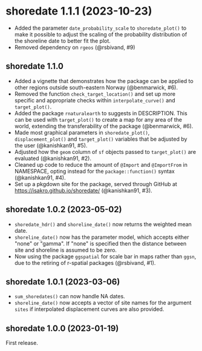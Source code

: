 # shoredate 1.1.1 (2023-10-23)
- Added the parameter `date_probability_scale` to `shoredate_plot()` to make
 it possible to adjust the scaling of the probability distribution of the 
 shoreline date to better fit the plot.
 - Removed dependency on `rgeos` (@rsbivand, #9)

## shoredate 1.1.0
- Added a vignette that demonstrates how the package can be applied to other
 regions outside south-eastern Norway (@benmarwick, #6).
- Removed the function `check_target_location()` and set up more specific and
 appropriate checks within `interpolate_curve()` and `target_plot()`.
- Added the package `rnaturalearth` to suggests in DESCRIPTION. This can be used
 with `target_plot()` to create a map for any area of the world, extending the 
 transferability of the package (@benmarwick, #6).
- Made most graphical parameters in `shoredate_plot()`, `displacement_plot()` 
 and `target_plot()` variables that be adjusted by the user (@kanishkan91, #5).
- Adjusted how the `geom` column of `sf` objects passed to `target_plot()` are 
 evaluated (@kanishkan91, #2).
- Cleaned up code to reduce the amount of `@Import` and `@ImportFrom` in 
 NAMESPACE, opting instead for the `package::function()` syntax
 (@kanishkan91, #4).
- Set up a pkgdown site for the package, served through GitHub at 
  https://isakro.github.io/shoredate/ (@kanishkan91, #3).

## shoredate 1.0.2 (2023-05-02)
 - `shoredate_hdr()` and `shoreline_date()` now returns the weighted mean date.
 - `shoreline_date()` now has the parameter model, which accepts either "none" 
 or "gamma". If "none" is specified then the distance between site and shoreline
 is assumed to be zero.
 - Now using the package `ggspatial` for scale bar in maps rather than `ggsn`, 
 due  to the retiring of r-spatial packages (@rsbivand, #1).

## shoredate 1.0.1 (2023-03-06)

 - `sum_shoredates()` can now handle NA dates.
 - `shoreline_date()` now accepts a vector of site names for the argument 
 `sites` if interpolated displacement curves are also provided.

## shoredate 1.0.0 (2023-01-19)
First release.
